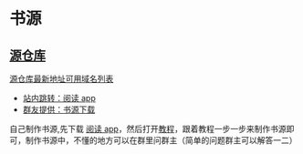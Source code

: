# 书源

## [源仓库](http://www.yckceo.com/yuedu/shuyuan/index.html)

[源仓库最新地址可用域名列表](http://yckceo.vip/)

- [站内跳转：阅读 app](/amuse/read.md#小说阅读app)
- [群友提供：书源下载](https://www.aliyundrive.com/s/Nu6C9Bxabiz)

自己制作书源,先下载 [阅读 app](/amuse/read.md#开源阅读)，然后打开[教程](https://www.bilibili.com/video/BV1V64y1872J?spm_id_from=333.337.search-card.all.click&vd_source=4db4edf8e68a4ceac9f0a41212e6f026)，跟着教程一步一步来制作书源即可，制作书源中，不懂的地方可以在群里问群主（简单的问题群主可以解答一二）
